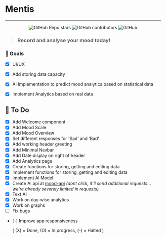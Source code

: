 # Mentis
---
<div align="center">
    <img alt="GitHub Repo stars" src="https://img.shields.io/github/stars/Risuleia/Mentis">
    <img alt="GitHub contributors" src="https://img.shields.io/github/contributors/Risuleia/Mentis">
    <img alt="GitHub" src="https://img.shields.io/github/license/Risuleia/Mentis">
</div>

> ### Record and analyse your mood today!

### 🚀 Goals

- [X] UI/UX
- [X] Add storing data capacity
- [X] AI Implementation to predict mood analytics based on statistical data
- [X] Implement Analytics based on real data



## 📝 To Do

- [X] Add Welcome component
- [X] Add Mood Scale
- [X] Add Mood Overview
- [X] Set different responses for 'Sad' and 'Bad'
- [X] Add working header greeting
- [X] Add Minimal Navbar
- [X] Add Date display on right of header
- [X] Add Analytics page
- [X] Create functions for storing, getting and editing data
- [X] Implement functions for storing, getting and editing data
- [X] Implement AI Model
- [X] Create AI api at [mood-api](https://mentis-ai.netlify.app/.netlify/functions/api/ai/mood) _(dont click, it'll send additional requests... we're already severely limited in requests)_
- [X] Text AI
- [X] Work on day-wise analytics
- [X] Work on graphs
- [ ] Fix bugs
- [-] Improve app responsiveness

    ( (X) = Done, (O) = In progress, (-) = Halted )
